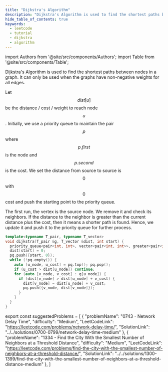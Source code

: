 ```yaml
---
title: "Dijkstra's Algorithm"
description: "Dijkstra's Algorithm is used to find the shortest paths between nodes in a graph."
hide_table_of_contents: true
keywords:
  - leetcode
  - tutorial
  - dijkstra
  - algorithm
---
```


import Authors from '@site/src/components/Authors';
import Table from '@site/src/components/Table';

<Authors names="@wingkwong"/>

Dijkstra's Algorithm is used to find the shortest paths between nodes in a graph. It can only be used when the graphs have non-negative weights for all edges.

Let $$dist[u]$$ be the distance / cost / weight to reach node $$u$$. Initially, we use a priority queue to maintain the pair $$p$$ where $$p.first$$ is the node and $$p.second$$ is the cost. We set the distance from source to source is $$0$$ with $$0$$ cost and push the starting point to the priority queue.

The first run, the vertex is the source node. We remove it and check its neighbors. If the distance to the neighbor is greater than the current distance plus the cost, then it means a shorter path is found. Hence, we update it and push it to the priority queue for further process.

```cpp
template<typename T_pair, typename T_vector>
void dijkstra(T_pair &g, T_vector &dist, int start) {
  priority_queue<pair<int, int>, vector<pair<int, int>>, greater<pair<int, int>>> pq;
  dist[start] = 0;
  pq.push({start, 0});
  while (!pq.empty()) {
    auto [u_node, u_cost] = pq.top(); pq.pop();
    if (u_cost > dist[u_node]) continue;
    for (auto [v_node, v_cost] : g[u_node]) {
      if (dist[v_node] > dist[u_node] + v_cost) {
        dist[v_node] = dist[u_node] + v_cost;
        pq.push({v_node, dist[v_node]});
      }
    }
  }
}
```

export const suggestedProblems = [
  {
    "problemName": "0743 - Network Delay Time",
    "difficulty": "Medium",
    "LeetCodeLink": "https://leetcode.com/problems/network-delay-time/",
    "SolutionLink": "../../solutions/0700-0799/network-delay-time-medium"
  },
  {
    "problemName": "1334 - Find the City With the Smallest Number of Neighbors at a Threshold Distance",
    "difficulty": "Medium",
    "LeetCodeLink": "https://leetcode.com/problems/find-the-city-with-the-smallest-number-of-neighbors-at-a-threshold-distance/",
    "SolutionLink": "../../solutions/1300-1399/find-the-city-with-the-smallest-number-of-neighbors-at-a-threshold-distance-medium"
  },
]

<Table title="Suggested Problem" data={suggestedProblems} />
